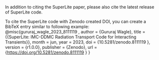 In addition to citing the SuperLite paper, please also cite the latest release of SuperLite code. 

To cite the SuperLite code with Zenodo created DOI, you can create a BibTeX entry similar to following example:
@misc{gururaj_wagle_2023_8111119 ,
    author       = {Gururaj Wagle},
    title        = {{SuperLite: IMC-DDMC Radiation Transport Code for Interacting Transients}},
    month        = jun,
    year         = 2023,
    doi          = {10.5281/zenodo.8111119 },
    version      = {r1.0.0},
    publisher    = {Zenodo},
    url          = {https://doi.org/10.5281/zenodo.8111119 }
    }
